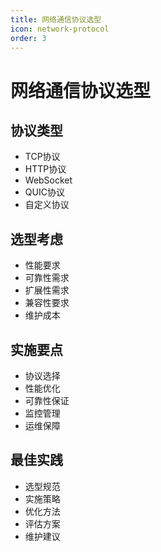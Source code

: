```yaml
---
title: 网络通信协议选型
icon: network-protocol
order: 3
---
```


# 网络通信协议选型

## 协议类型
- TCP协议
- HTTP协议
- WebSocket
- QUIC协议
- 自定义协议

## 选型考虑
- 性能要求
- 可靠性需求
- 扩展性需求
- 兼容性要求
- 维护成本

## 实施要点
- 协议选择
- 性能优化
- 可靠性保证
- 监控管理
- 运维保障

## 最佳实践
- 选型规范
- 实施策略
- 优化方法
- 评估方案
- 维护建议
